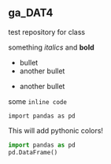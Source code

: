 ## ga_DAT4


test repository for class

something *italics* and **bold**


* bullet
* another bullet
- another bullet

some `inline code`

`import pandas as pd`

This will add pythonic colors!
```python
import pandas as pd
pd.DataFrame()
```
